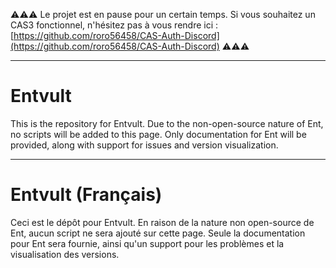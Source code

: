 ⚠️⚠️⚠️ Le projet est en pause pour un certain temps. Si vous souhaitez un CAS3 fonctionnel, n'hésitez pas à vous rendre ici : [https://github.com/roro56458/CAS-Auth-Discord](https://github.com/roro56458/CAS-Auth-Discord) ⚠️⚠️⚠️

---

# Entvult

This is the repository for Entvult. Due to the non-open-source nature of Ent, no scripts will be added to this page. Only documentation for Ent will be provided, along with support for issues and version visualization.

---

# Entvult (Français)

Ceci est le dépôt pour Entvult. En raison de la nature non open-source de Ent, aucun script ne sera ajouté sur cette page. Seule la documentation pour Ent sera fournie, ainsi qu'un support pour les problèmes et la visualisation des versions.
